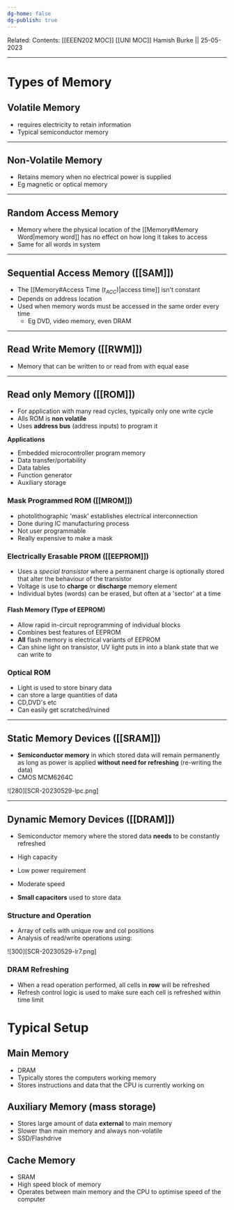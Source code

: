 ```yaml
---
dg-home: false
dg-publish: true
---
```

Related: 
Contents: [[EEEN202 MOC]]
[[UNI MOC]]
Hamish Burke || 25-05-2023
***

# Types of Memory

## Volatile Memory

- requires electricity to retain information
- Typical semiconductor memory

***

## Non-Volatile Memory

- Retains memory when no electrical power is supplied
- Eg magnetic or optical memory

***

## Random Access Memory

- Memory where the physical location of the [[Memory#Memory Word\|memory word]] has no effect on how long it takes to access
- Same for all words in system

***

## Sequential Access Memory ([[SAM]])

- The [[Memory#Access Time ($t_{ACC}$)\|access time]] isn't constant
- Depends on address location
- Used when memory words must be accessed in the same order every time
	- Eg DVD, video memory, even DRAM

***

## Read Write Memory ([[RWM]])

- Memory that can be written to or read from with equal ease

***

## Read only Memory ([[ROM]])

- For application with many read cycles, typically only one write cycle
- Alls ROM is **non volatile**
- Uses **address bus** (address inputs) to program it

**Applications**
- Embedded microcontroller program memory
- Data transfer/portability
- Data tables
- Function generator
- Auxiliary storage

### Mask Programmed ROM ([[MROM]])

- photolithographic 'mask' establishes electrical interconnection
- Done during IC manufacturing process
- Not user programmable
- Really expensive to make a mask

### Electrically Erasable PROM ([[EEPROM]])

- Uses a *special transistor* where a permanent charge is optionally stored that alter the behaviour of the transistor
- Voltage is use to **charge** or **discharge** memory element
- Individual bytes (words) can be erased, but often at a 'sector' at a time

#### Flash Memory (Type of EEPROM)

- Allow rapid in-circuit reprogramming of individual blocks
- Combines best features of EEPROM
- **All** flash memory is electrical variants of EEPROM
- Can shine light on transistor, UV light puts in into a blank state that we can write to

### Optical ROM

- Light is used to store binary data
- can store a large quantities of data
- CD,DVD's etc
- Can easily get scratched/ruined


***

## Static Memory Devices ([[SRAM]])

- **Semiconductor memory** in which stored data will remain permanently as long as power is applied **without need for refreshing** (re-writing the data)
- CMOS MCM6264C

![280][SCR-20230529-lpc.png]

***

## Dynamic Memory Devices ([[DRAM]])

- Semiconductor memory where the stored data **needs** to be constantly refreshed
- High capacity
- Low power requirement
- Moderate speed

- **Small capacitors** used to store data

### Structure and Operation

- Array of cells with unique row and col positions
- Analysis of read/write operations using:

![300][SCR-20230529-lr7.png]

### DRAM Refreshing

- When a read operation performed, all cells in **row** will be refreshed
- Refresh control logic is used to make sure each cell is refreshed within time limit

# Typical Setup

## Main Memory

- DRAM
- Typically stores the computers working memory
- Stores instructions and data that the CPU is currently working on

## Auxiliary Memory (mass storage)

- Stores large amount of data **external** to main memory
- Slower than main memory and always non-volatile
- SSD/Flashdrive

## Cache Memory

- SRAM
- High speed block of memory
- Operates between main memory and the CPU to optimise speed of the computer



